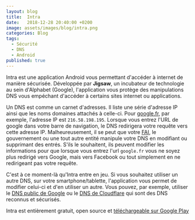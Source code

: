 ```yaml
---
layout: blog
title:  Intra
date:   2018-12-28 20:40:00 +0200
image: assets/images/blog/intra.png
categories: Blog
tags:
  - Sécurité
  - DNS
  - Android
published: true
---
```


Intra est une application Android vous permettant d'accéder à internet de manière sécurisée. Développée par **Jigsaw**, un incubateur de technologie au sein d'Alphabet (Google), l'application vous protège des manipulations DNS vous empéchant d'accéder à certains sites internet ou applications.

Un DNS est comme un carnet d'adresses. Il liste une série d'adresse IP ainsi que les noms domaines attachés à celle-ci. Pour [google.fr](https://google.fr), par exemple, l'adresse IP est `216.58.198.195`. Lorsque vous entrez l'URL de google dans votre barre de navigation, le DNS redirigera votre requête vers cette adresse IP. Malheureusement, il se peut que votre [FAI](https://fr.wikipedia.org/wiki/Fournisseur_d%27acc%C3%A8s_%C3%A0_Internet), le gouvernement ou une tout autre entité manipule votre DNS en modifiant ou supprimant des entrés. S'ils le souhaitent, ils peuvent modifier les informations pour que lorsque vous entrez l'url `google.fr` vous ne soyez plus redirigé vers Google, mais vers Facebook ou tout simplement en ne redirigeant pas votre requête.

C'est à ce moment-là qu'Intra entre en jeu. Si vous souhaitez utiliser un autre DNS, sur votre smartphone/tablette, l'application vous permet de modifier celui-ci et d'en utiliser un autre. Vous pouvez, par exemple, utiliser le [DNS public de Google](https://developers.google.com/speed/public-dns/) ou le [DNS de Cloudflare](https://cloudflare-dns.com/) qui sont des DNS reconnus et sécurisés.

Intra est entièrement gratuit, open source et [téléchargeable sur Google Play](https://play.google.com/store/apps/details?id=app.intra&hl=fr_fr)